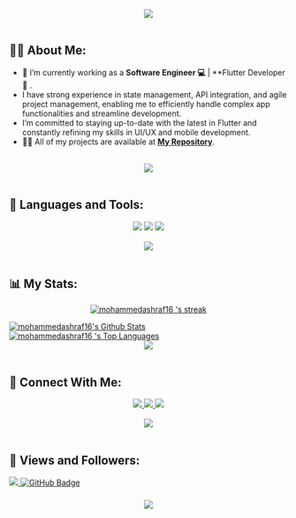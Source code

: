 <div align="center">
    <img src="https://readme-typing-svg.herokuapp.com/?font=Righteous&size=35&center=true&vCenter=true&width=500&height=70&duration=4000&lines=Hi+There!+👋;+I'm+Mohammed+Ashraf!+😎;+Welcome!+😊;"  />
</div>

<br>

## 🙋‍♂️ About Me:

- 🔭 I’m currently working as a **Software Engineer 💻** | **Flutter Developer 📱 .
- I have strong experience in state management, API integration, and agile project management, enabling me to efficiently handle complex app functionalities and streamline development.
- I’m committed to staying up-to-date with the latest in Flutter and constantly refining my skills in UI/UX and mobile development.
- 👨‍💻 All of my projects are available at **[My Repository](https://github.com/mohammedashraf16?page=1&tab=repositories)**.

<br>
<div align="center">
    <img src="https://user-images.githubusercontent.com/73097560/115834477-dbab4500-a447-11eb-908a-139a6edaec5c.gif" />
</div>
<br>

## 🚀 Languages and Tools:
<div align="center">
     <img src="https://www.codewars.com/users/mohammedashraf16/badges/large" />
    <img src="https://skillicons.dev/icons?i=flutter,dart,firebase,cpp,java" />
    <img src="https://skillicons.dev/icons?i=github,androidstudio,vscode,figma,postman" /><br>
</div>
<br>
<div align="center">
    <img src="https://user-images.githubusercontent.com/73097560/115834477-dbab4500-a447-11eb-908a-139a6edaec5c.gif" />
</div>
<br>

## 📊 My Stats:
<p align="center">
    <a href="https://github.com/mohammedashraf16 /github-readme-streak-stats">
        <img title="🔥 Get streak stats for your profile at git.io/streak-stats" alt="mohammedashraf16 's streak" src="https://github-readme-streak-stats.herokuapp.com/?user=mohammedashraf16&theme=black-ice&hide_border=true&stroke=0000&background=060A0CD0"/>
    </a>
</p>
<a href="https://github.com/mohammedashraf16 /github-readme-stats"><img alt="mohammedashraf16's Github Stats" src="https://github-readme-stats.vercel.app/api?username=mohammedashraf16&show_icons=true&count_private=true&theme=react&hide_border=true&bg_color=0D1117" /></a>
<a href="https://github.com/mohammedashraf16 /github-readme-stats"><img alt="mohammedashraf16 's Top Languages" src="https://github-readme-stats.vercel.app/api/top-langs/?username=mohammedashraf16&langs_count=8&count_private=true&layout=compact&theme=react&hide_border=true&bg_color=0D1117" /></a>

<br>
<div align="center">
    <img src="https://user-images.githubusercontent.com/73097560/115834477-dbab4500-a447-11eb-908a-139a6edaec5c.gif" />
</div>
<br>

## 🤝 Connect With Me:

<div align="center">
    <a href="https://www.linkedin.com/in/mohamed-ashraf-81a199262/" target="_blank">
        <img src="https://img.shields.io/badge/LinkedIn-0077B5?style=for-the-badge&logo=linkedin&logoColor=white" target="_blank" />
    </a>
  <a href="mailto:mrrobot1692003@gmail.com">
    <img src="https://img.shields.io/badge/Gmail-333333?style=for-the-badge&logo=gmail&logoColor=red" />
  </a>
<!--         <a href="https://mostaql.com/u/mohammedas16/portfolio">
    <img src="https://img.shields.io/badge/Portfolio-0077B5?style=for-the-badge&logoColor=white" />
  </a> -->
<!--     <a href="https://youtube.com/@ammarageeza91?si=bHNizIHn9dIL3jX7">
    <img src="https://img.shields.io/badge/Youtube-red?style=for-the-badge&logo=youtube&logoColor=white" />
  </a> -->
     </a>
     <a href="https://t.me/mo7ammed_2shraf">
    <img src="https://img.shields.io/badge/Telegram-0077B5?style=for-the-badge&logo=telegram&logoColor=white" />
  </a>
</div>

<br>
<div align="center">
    <img src="https://user-images.githubusercontent.com/73097560/115834477-dbab4500-a447-11eb-908a-139a6edaec5c.gif" />
</div>
<br>

## 💜 Views and Followers:

<a href="https://github.com/mohammedashraf16/github-profile-views-counter">
    <img src="https://komarev.com/ghpvc/?username=mohammedashraf16">
</a>
<a href="https://github.com/mohammedashraf16?tab=followers"><img src="https://img.shields.io/github/followers/mohammedashraf16?label=Followers&style=social" alt="GitHub Badge"></a>
<h3 align="center">
    <img src="https://readme-typing-svg.herokuapp.com/?font=Righteous&size=25&center=true&vCenter=true&width=500&height=70&duration=4000&lines=Thanks+for+visiting!+❤️;+Shoot+me+a+message+on+Linkedin!;I'm+Long+Life+Learner">
</h3>

<br/>
